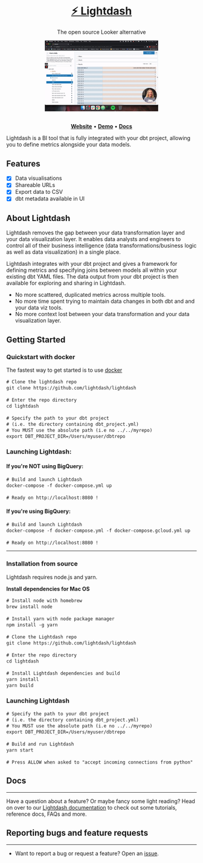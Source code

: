 <h1 align="center">
        <a href="https://www.lightdash.com">⚡️ Lightdash </a>
</h1>

<p align="center">The open source Looker alternative</p>

<div align="center">
        <img align="center" style="max-width:300px;" src="/static/screenshots/lightdashpreview.gif">
</div>
<br>
<p align="center">
    <a href="http://www.lightdash.com"><b>Website</b></a> •
    <a href="https://www.loom.com/share/f3725e98ce4840bda3f719da647f58b0"><b>Demo</b></a> • 
    <a href="http://docs.lightdash.com/"><b>Docs</b></a>
</p>

Lightdash is a BI tool that is fully integrated with your dbt project, allowing you to define metrics alongside your data models.
## Features
- [x] Data visualisations
- [x] Shareable URLs
- [x] Export data to CSV
- [x] dbt metadata available in UI

## About Lightdash

Lightdash removes the gap between your data transformation layer and your data visualization layer. It enables data analysts and engineers to control all of their business intelligence (data transformations/business logic as well as data visualization) in a single place.

Lightdash integrates with your dbt project and gives a framework for defining metrics and specifying joins between models all within your existing dbt YAML files. The data output from your dbt project is then available for exploring and sharing in Lightdash.

- No more scattered, duplicated metrics across multiple tools.
- No more time spent trying to maintain data changes in both dbt and and your data viz tools.  
- No more context lost between your data transformation and your data visualization layer.

## Getting Started

### Quickstart with docker

The fastest way to get started is to use [docker](https://docs.docker.com/get-docker/)

```shell
# Clone the lightdash repo
git clone https://github.com/lightdash/lightdash

# Enter the repo directory
cd lightdash

# Specify the path to your dbt project
# (i.e. the directory containing dbt_project.yml)
# You MUST use the absolute path (i.e no ../../myrepo)
export DBT_PROJECT_DIR=/Users/myuser/dbtrepo
```

### Launching Lightdash:
#### If you're NOT using BigQuery:
```
# Build and launch Lightdash
docker-compose -f docker-compose.yml up

# Ready on http://localhost:8080 !
```

#### If you're using BigQuery:
```
# Build and launch Lightdash
docker-compose -f docker-compose.yml -f docker-compose.gcloud.yml up

# Ready on http://localhost:8080 !
```
---
### Installation from source

Lightdash requires node.js and yarn.

**Install dependencies for Mac OS**
```shell
# Install node with homebrew
brew install node

# Install yarn with node package manager
npm install -g yarn

# Clone the Lightdash repo
git clone https://github.com/lightdash/lightdash

# Enter the repo directory
cd lightdash

# Install Lightdash dependencies and build
yarn install
yarn build
```

### Launching Lightdash

```shell
# Specify the path to your dbt project
# (i.e. the directory containing dbt_project.yml)
# You MUST use the absolute path (i.e no ../../myrepo)
export DBT_PROJECT_DIR=/Users/myuser/dbtrepo

# Build and run Lightdash
yarn start

# Press ALLOW when asked to "accept incoming connections from python"
```
## Docs
---
Have a question about a feature? Or maybe fancy some light reading? Head on over to our [Lightdash documentation](https://docs.lightdash.com/) to check out some tutorials, reference docs, FAQs and more.

## Reporting bugs and feature requests
---
- Want to report a bug or request a feature? Open an [issue](https://github.com/lightdash/lightdash/issues/new/choose).
